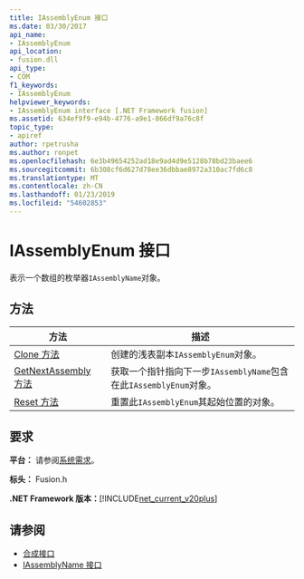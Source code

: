 ```yaml
---
title: IAssemblyEnum 接口
ms.date: 03/30/2017
api_name:
- IAssemblyEnum
api_location:
- fusion.dll
api_type:
- COM
f1_keywords:
- IAssemblyEnum
helpviewer_keywords:
- IAssemblyEnum interface [.NET Framework fusion]
ms.assetid: 634ef9f9-e94b-4776-a9e1-866df9a76c8f
topic_type:
- apiref
author: rpetrusha
ms.author: ronpet
ms.openlocfilehash: 6e3b49654252ad18e9ad4d9e5128b78bd23baee6
ms.sourcegitcommit: 6b308cf6d627d78ee36dbbae8972a310ac7fd6c8
ms.translationtype: MT
ms.contentlocale: zh-CN
ms.lasthandoff: 01/23/2019
ms.locfileid: "54602853"
---
```

# <a name="iassemblyenum-interface"></a>IAssemblyEnum 接口
表示一个数组的枚举器`IAssemblyName`对象。  
  
## <a name="methods"></a>方法  
  
|方法|描述|  
|------------|-----------------|  
|[Clone 方法](../../../../docs/framework/unmanaged-api/fusion/iassemblyenum-clone-method.md)|创建的浅表副本`IAssemblyEnum`对象。|  
|[GetNextAssembly 方法](../../../../docs/framework/unmanaged-api/fusion/iassemblyenum-getnextassembly-method.md)|获取一个指针指向下一步`IAssemblyName`包含在此`IAssemblyEnum`对象。|  
|[Reset 方法](../../../../docs/framework/unmanaged-api/fusion/iassemblyenum-reset-method.md)|重置此`IAssemblyEnum`其起始位置的对象。|  
  
## <a name="requirements"></a>要求  
 **平台：** 请参阅[系统需求](../../../../docs/framework/get-started/system-requirements.md)。  
  
 **标头：** Fusion.h  
  
 **.NET Framework 版本：**[!INCLUDE[net_current_v20plus](../../../../includes/net-current-v20plus-md.md)]  
  
## <a name="see-also"></a>请参阅
- [合成接口](../../../../docs/framework/unmanaged-api/fusion/fusion-interfaces.md)
- [IAssemblyName 接口](../../../../docs/framework/unmanaged-api/fusion/iassemblyname-interface.md)
